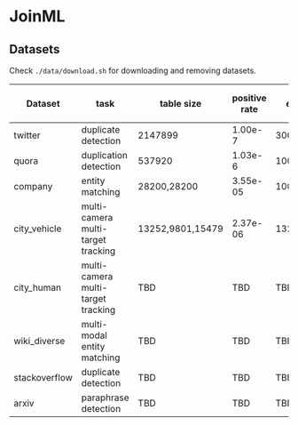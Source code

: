 # JoinML

## Datasets

Check `./data/download.sh` for downloading and removing datasets.

| Dataset | task | table size | positive rate | eval. table size | eval. positive rate | reference |
|-|-|-|-|-|-|-|
| twitter | duplicate detection | 2147899 | 1.00e-7 | 30000 | 1.02e-6 | [[1]](https://languagenet.github.io/) |
| quora | duplication detection | 537920 | 1.03e-6 | 10000 | 1.04e-6 | [[1]](https://quoradata.quora.com/First-Quora-Dataset-Release-Question-Pairs) [[2]](https://aclanthology.org/2020.acl-main.197/) |
| company | entity matching | 28200,28200 | 3.55e-05 | 10000,10000 | 3.56e-05 | [[1]](https://dl.acm.org/doi/10.1145/3183713.3196926) [[2]](https://arxiv.org/abs/2004.00584) |
| city_vehicle | multi-camera multi-target tracking | 13252,9801,15479 | 2.37e-06 | 13252,9801,15479 | 2.37e-06 | [1](https://www.aicitychallenge.org/)
| city_human | multi-camera multi-target tracking | TBD | TBD | TBD | TBD | TBD | [1](https://www.aicitychallenge.org/)
| wiki_diverse | multi-modal entity matching | TBD | TBD | TBD | TBD | [1](https://github.com/wangxw5/wikiDiverse)
| stackoverflow | duplicate detection | TBD | TBD | TBD | TBD | [[1]](http://2013.msrconf.org/challenge.php#challenge_data) [[2]](https://link.springer.com/article/10.1007/s11390-015-1576-4) |
| arxiv | paraphrase detection | TBD | TBD | TBD | TBD | [1](https://info.arxiv.org/help/bulk_data/index.html)


